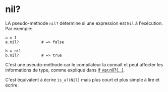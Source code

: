 # nil?

LA pseudo-méthode `nil?` détermine si une expression est `Nil` à l'exécution. Par exemple:

```crystal
a = 1
a.nil?          # => false

b = nil
b.nil?          # => true
```

C'est une pseudo-méthode car le compilateur la connaît et peut affecter les informations de type,
comme expliqué dans [if var.nil?(...)](if_var_nil.html).

C'est équivalent à écrire `is_a?(Nil)` mais plus court et plus simple à lire et écrire.
